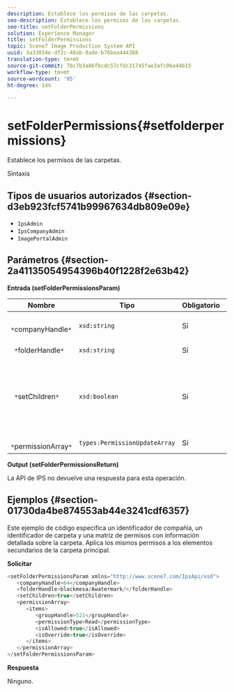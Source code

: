 ```yaml
---
description: Establece los permisos de las carpetas.
seo-description: Establece los permisos de las carpetas.
seo-title: setFolderPermissions
solution: Experience Manager
title: setFolderPermissions
topic: Scene7 Image Production System API
uuid: 3a33034e-df2c-48ab-8ade-b76bea444388
translation-type: tm+mt
source-git-commit: 7bc7b3a86fbcdc57cfdc31745fae3afc06e44b15
workflow-type: tm+mt
source-wordcount: '95'
ht-degree: 14%

---
```



# setFolderPermissions{#setfolderpermissions}

Establece los permisos de las carpetas.

Sintaxis

## Tipos de usuarios autorizados {#section-d3eb923fcf5741b99967634db809e09e}

* `IpsAdmin`
* `IpsCompanyAdmin`
* `ImagePortalAdmin`

## Parámetros {#section-2a41135054954396b40f1228f2e63b42}

**Entrada (setFolderPermissionsParam)**

| Nombre | Tipo | Obligatorio | Descripción |
|---|---|---|---|
| ` *`companyHandle`*` | `xsd:string` | Sí | Identificador de compañía. |
| ` *`folderHandle`*` | `xsd:string` | Sí | Identificador de carpeta. |
| ` *`setChildren`*` | `xsd:boolean` | Sí | Establece permisos para los elementos secundarios que pertenecen a la carpeta. |
| ` *`permissionArray`*` | `types:PermissionUpdateArray` | Sí | Matriz de permisos. |

**Output (setFolderPermissionsReturn)**

La API de IPS no devuelve una respuesta para esta operación.

## Ejemplos {#section-01730da4be874553ab44e3241cdf6357}

Este ejemplo de código especifica un identificador de compañía, un identificador de carpeta y una matriz de permisos con información detallada sobre la carpeta. Aplica los mismos permisos a los elementos secundarios de la carpeta principal.

**Solicitar**

```java
<setFolderPermissionsParam xmlns="http://www.scene7.com/IpsApi/xsd">
   <companyHandle>64</companyHandle>
   <folderHandle>blackmesa/Awatermark/</folderHandle>
   <setChildren>true</setChildren>
   <permissionArray>
      <items>
         <groupHandle>521</groupHandle>
         <permissionType>Read</permissionType>
         <isAllowed>true</isAllowed>
         <isOverride>true</isOverride>
      </items>
   </permissionArray>
</setFolderPermissionsParam>
```

**Respuesta**

Ninguno.

